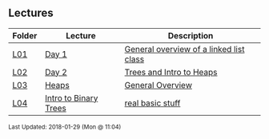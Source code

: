 ## Lectures
| Folder | Lecture | Description|
 | ------------|------------|------------|
 | [L01](https://github.com/rugbyprof/3013-Algorithms/tree/master/Lectures/L04) | [ Day 1 ](https://github.com/rugbyprof/3013-Algorithms/tree/master/Lectures/L04) | [ General overview of a linked list class](https://github.com/rugbyprof/3013-Algorithms/tree/master/Lectures/L04) |
 | [L02](https://github.com/rugbyprof/3013-Algorithms/tree/master/Lectures/L04) | [ Day 2 ](https://github.com/rugbyprof/3013-Algorithms/tree/master/Lectures/L04) | [ Trees and Intro to Heaps](https://github.com/rugbyprof/3013-Algorithms/tree/master/Lectures/L04) |
 | [L03](https://github.com/rugbyprof/3013-Algorithms/tree/master/Lectures/L04) | [ Heaps ](https://github.com/rugbyprof/3013-Algorithms/tree/master/Lectures/L04) | [ General Overview](https://github.com/rugbyprof/3013-Algorithms/tree/master/Lectures/L04) |
 | [L04](https://github.com/rugbyprof/3013-Algorithms/tree/master/Lectures/L04) | [ Intro to Binary Trees ](https://github.com/rugbyprof/3013-Algorithms/tree/master/Lectures/L04) | [ real basic stuff](https://github.com/rugbyprof/3013-Algorithms/tree/master/Lectures/L04) |

<sup>Last Updated: 2018-01-29 (Mon @ 11:04)</sup>